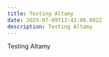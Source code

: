 ```yaml
---
title: Testing Altamy
date: 2025-07-09T13:42:00.692Z
description: Testing Altamy
---
```

Testing Altamy
